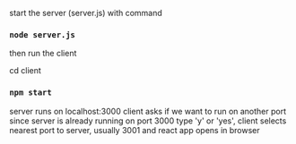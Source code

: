start the server (server.js) with command

### `node server.js`

then run the client

cd client

### `npm start`

server runs on localhost:3000 client asks if we want to run on another port since server is already running on port 3000 type 'y' or 'yes', client selects nearest port to server, usually 3001 and react app opens in browser
